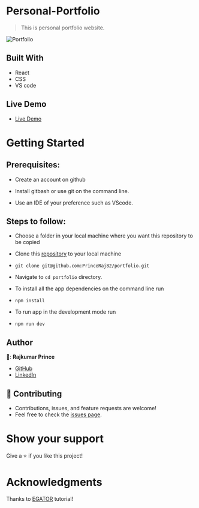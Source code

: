 # Personal-Portfolio
> This is personal portfolio website.

![Portfolio](https://raw.github.com/PrinceRaj82/portfolio/main/src/assets/port.png)

## Built With

- React
- CSS
- VS code

## Live Demo

- [Live Demo](https://rajkumarprince.netlify.app/)


# Getting Started
## Prerequisites:


- Create an account on github

- Install gitbash or use git on the command line.

- Use an IDE of your preference such as VScode.

## Steps to follow:

- Choose a folder in your local machine where you want this repository to be copied

- Clone this [repository](https://github.com/PrinceRaj82/portfoli) to your local machine 
- ```
  git clone git@github.com:PrinceRaj82/portfolio.git
  ```

- Navigate to `cd portfolio`  directory.

- To install all the app dependencies on the command line run
- ```
  npm install
  ``` 
- To run app in the development mode run 
- ```
  npm run dev
  ```


## Author

👦: **Rajkumar Prince**

- [GitHub](https://github.com/PrinceRaj82)
- [LinkedIn](https://www.linkedin.com/in/rajkumarprince/)

## 🤝 Contributing
- Contributions, issues, and feature requests are welcome!
- Feel free to check the [issues page](https://github.com/PrinceRaj82/portfolio2nd/issues).

# Show your support
Give a ⭐ if you like this project!

# Acknowledgments
Thanks to [EGATOR](https://www.youtube.com/watch?v=G-Cr00UYokU&list=WL&index=55&t=1845s) tutorial!
